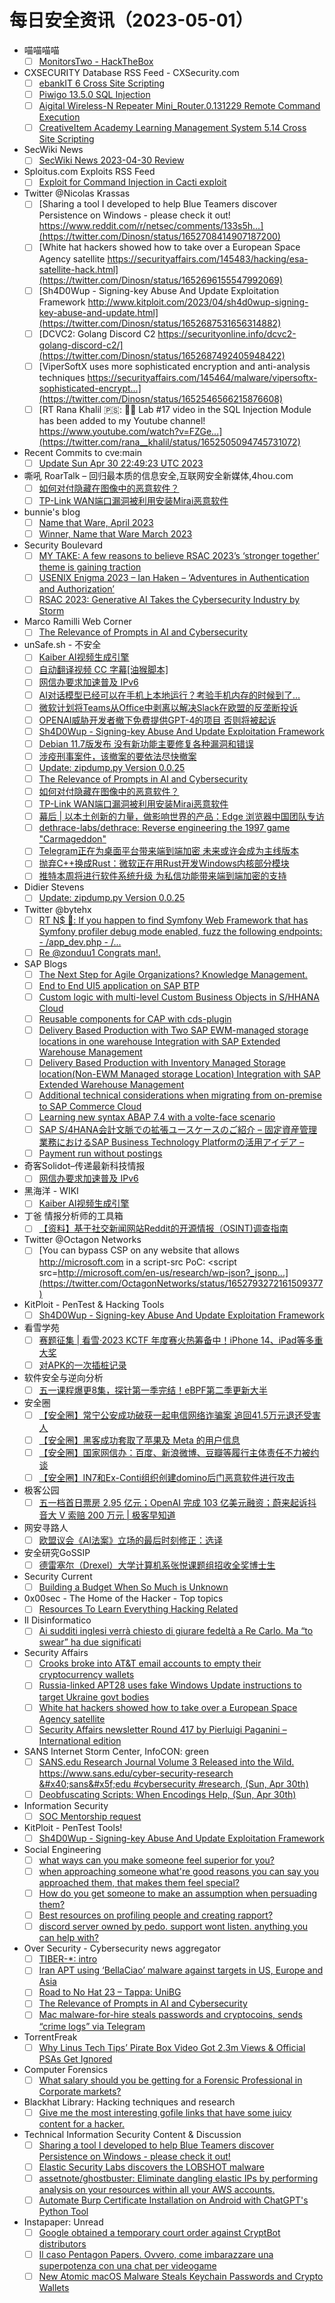 # 每日安全资讯（2023-05-01）

- 喵喵喵喵
  - [ ] [MonitorsTwo - HackTheBox](https://darkwing.moe/2023/04/30/MonitorsTwo-HackTheBox/)
- CXSECURITY Database RSS Feed - CXSecurity.com
  - [ ] [ebankIT 6 Cross Site Scripting](https://cxsecurity.com/issue/WLB-2023040089)
  - [ ] [Piwigo 13.5.0 SQL Injection](https://cxsecurity.com/issue/WLB-2023040088)
  - [ ] [Aigital Wireless-N Repeater Mini_Router.0.131229 Remote Command Execution](https://cxsecurity.com/issue/WLB-2023040087)
  - [ ] [CreativeItem Academy Learning Management System 5.14 Cross Site Scripting](https://cxsecurity.com/issue/WLB-2023040086)
- SecWiki News
  - [ ] [SecWiki News 2023-04-30 Review](http://www.sec-wiki.com/?2023-04-30)
- Sploitus.com Exploits RSS Feed
  - [ ] [Exploit for Command Injection in Cacti exploit](https://sploitus.com/exploit?id=F3BF4AB9-D62D-568D-B0DB-576B3EAAFF83&utm_source=rss&utm_medium=rss)
- Twitter @Nicolas Krassas
  - [ ] [Sharing a tool I developed to help Blue Teamers discover Persistence on Windows - please check it out! https://www.reddit.com/r/netsec/comments/133s5h...](https://twitter.com/Dinosn/status/1652708414907187200)
  - [ ] [White hat hackers showed how to take over a European Space Agency satellite https://securityaffairs.com/145483/hacking/esa-satellite-hack.html](https://twitter.com/Dinosn/status/1652696155547992069)
  - [ ] [Sh4D0Wup - Signing-key Abuse And Update Exploitation Framework http://www.kitploit.com/2023/04/sh4d0wup-signing-key-abuse-and-update.html](https://twitter.com/Dinosn/status/1652687531656314882)
  - [ ] [DCVC2: Golang Discord C2 https://securityonline.info/dcvc2-golang-discord-c2/](https://twitter.com/Dinosn/status/1652687492405948422)
  - [ ] [ViperSoftX uses more sophisticated encryption and anti-analysis techniques https://securityaffairs.com/145464/malware/vipersoftx-sophisticated-encrypt...](https://twitter.com/Dinosn/status/1652546566215876608)
  - [ ] [RT Rana Khalil 🇵🇸: 📢🚨 Lab #17 video in the SQL Injection Module has been added to my Youtube channel! https://www.youtube.com/watch?v=FZGe...](https://twitter.com/rana__khalil/status/1652505094745731072)
- Recent Commits to cve:main
  - [ ] [Update Sun Apr 30 22:49:23 UTC 2023](https://github.com/trickest/cve/commit/4c0068b3909c0261484e49f7a04f8844766f89bd)
- 嘶吼 RoarTalk – 回归最本质的信息安全,互联网安全新媒体,4hou.com
  - [ ] [如何对付隐藏在图像中的恶意软件？](https://www.4hou.com/posts/vJzV)
  - [ ] [TP-Link WAN端口漏洞被利用安装Mirai恶意软件](https://www.4hou.com/posts/2qvP)
- bunnie's blog
  - [ ] [Name that Ware, April 2023](https://www.bunniestudios.com/blog/?p=6763)
  - [ ] [Winner, Name that Ware March 2023](https://www.bunniestudios.com/blog/?p=6759)
- Security Boulevard
  - [ ] [MY TAKE: A few reasons to believe RSAC 2023’s ‘stronger together’ theme is gaining traction](https://securityboulevard.com/2023/04/my-take-a-few-reasons-to-believe-rsac-2023s-stronger-together-theme-is-gaining-traction/)
  - [ ] [USENIX Enigma 2023 –  Ian Haken – ‘Adventures in Authentication and Authorization’](https://securityboulevard.com/2023/04/usenix-enigma-2023-ian-haken-adventures-in-authentication-and-authorization/)
  - [ ] [RSAC 2023: Generative AI Takes the Cybersecurity Industry by Storm](https://securityboulevard.com/2023/04/rsac-2023-generative-ai-takes-the-cybersecurity-industry-by-storm/)
- Marco Ramilli Web Corner
  - [ ] [The Relevance of Prompts in AI and Cybersecurity](https://marcoramilli.com/2023/04/30/the-relevance-of-prompts-in-ai-and-cybersecurity/)
- unSafe.sh - 不安全
  - [ ] [Kaiber AI视频生成引擎](https://buaq.net/go-161186.html)
  - [ ] [自动翻译视频 CC 字幕[油猴脚本]](https://buaq.net/go-161185.html)
  - [ ] [网信办要求加速普及 IPv6](https://buaq.net/go-161187.html)
  - [ ] [AI对话模型已经可以在手机上本地运行？考验手机内存的时候到了...](https://buaq.net/go-161181.html)
  - [ ] [微软计划将Teams从Office中剥离以解决Slack在欧盟的反垄断投诉](https://buaq.net/go-161182.html)
  - [ ] [OPENAI威胁开发者撤下免费提供GPT-4的项目 否则将被起诉](https://buaq.net/go-161183.html)
  - [ ] [Sh4D0Wup - Signing-key Abuse And Update Exploitation Framework](https://buaq.net/go-161177.html)
  - [ ] [Debian 11.7版发布 没有新功能主要修复各种漏洞和错误](https://buaq.net/go-161176.html)
  - [ ] [涉疫刑事案件，该撤案的要依法尽快撤案](https://buaq.net/go-161173.html)
  - [ ] [Update: zipdump.py Version 0.0.25](https://buaq.net/go-161167.html)
  - [ ] [The Relevance of Prompts in AI and Cybersecurity](https://buaq.net/go-161166.html)
  - [ ] [如何对付隐藏在图像中的恶意软件？](https://buaq.net/go-161149.html)
  - [ ] [TP-Link WAN端口漏洞被利用安装Mirai恶意软件](https://buaq.net/go-161150.html)
  - [ ] [幕后 | 以本土创新的力量，做影响世界的产品：Edge 浏览器中国团队专访](https://buaq.net/go-161156.html)
  - [ ] [dethrace-labs/dethrace: Reverse engineering the 1997 game "Carmageddon"](https://buaq.net/go-161126.html)
  - [ ] [Telegram正在为桌面平台带来端到端加密 未来或许会成为主线版本](https://buaq.net/go-161120.html)
  - [ ] [抛弃C++换成Rust：微软正在用Rust开发Windows内核部分模块](https://buaq.net/go-161121.html)
  - [ ] [推特本周将进行软件系统升级 为私信功能带来端到端加密的支持](https://buaq.net/go-161122.html)
- Didier Stevens
  - [ ] [Update: zipdump.py Version 0.0.25](https://blog.didierstevens.com/2023/04/30/update-zipdump-py-version-0-0-25/)
- Twitter @bytehx
  - [ ] [RT N$ 🍥: If you happen to find Symfony Web Framework that has Symfony profiler debug mode enabled, fuzz the following endpoints: - /app_dev.php - /...](https://twitter.com/nav1n0x/status/1652676328901029888)
  - [ ] [Re @zonduu1 Congrats man!.](https://twitter.com/bytehx343/status/1652520055425613825)
- SAP Blogs
  - [ ] [The Next Step for Agile Organizations? Knowledge Management.](https://blogs.sap.com/2023/04/30/the-next-step-for-agile-organizations-knowledge-management./)
  - [ ] [End to End UI5 application on SAP BTP](https://blogs.sap.com/2023/04/30/end-to-end-ui5-application-on-sap-btp/)
  - [ ] [Custom logic with multi-level Custom Business Objects in S/HHANA Cloud](https://blogs.sap.com/2023/04/30/custom-logic-with-multi-level-custom-business-objects-in-s-hhana-cloud/)
  - [ ] [Reusable components for CAP with cds-plugin](https://blogs.sap.com/2023/04/30/reusable-components-for-cap-with-cds-plugin/)
  - [ ] [Delivery Based Production with Two SAP EWM-managed storage locations in one warehouse Integration with SAP Extended Warehouse Management](https://blogs.sap.com/2023/04/30/delivery-based-production-with-two-sap-ewm-managed-storage-locations-in-one-warehouse-integration-with-sap-extended-warehouse-management/)
  - [ ] [Delivery Based Production with Inventory Managed Storage location(Non-EWM Managed storage Location) Integration with SAP Extended Warehouse Management](https://blogs.sap.com/2023/04/30/delivery-based-production-with-inventory-managed-storage-locationnon-ewm-managed-storage-location-integration-with-sap-extended-warehouse-management/)
  - [ ] [Additional technical considerations when migrating from on-premise to SAP Commerce Cloud](https://blogs.sap.com/2023/04/30/additional-technical-considerations-when-migrating-from-on-premise-to-sap-commerce-cloud/)
  - [ ] [Learning new syntax ABAP 7.4 with a volte-face scenario](https://blogs.sap.com/2023/04/30/learning-new-syntax-abap-7.4-with-a-volte-face-scenario/)
  - [ ] [SAP S/4HANA会計文脈での拡張ユースケースのご紹介 – 固定資産管理業務におけるSAP Business Technology Platformの活用アイデア –](https://blogs.sap.com/2023/04/30/sap-s-4hana%e4%bc%9a%e8%a8%88%e6%96%87%e8%84%88%e3%81%a7%e3%81%ae%e6%8b%a1%e5%bc%b5%e3%83%a6%e3%83%bc%e3%82%b9%e3%82%b1%e3%83%bc%e3%82%b9%e3%81%ae%e3%81%94%e7%b4%b9%e4%bb%8b-%e5%9b%ba%e5%ae%9a/)
  - [ ] [Payment run without postings](https://blogs.sap.com/2023/04/30/payment-run-without-postings/)
- 奇客Solidot–传递最新科技情报
  - [ ] [网信办要求加速普及 IPv6](https://www.solidot.org/story?sid=74832)
- 黑海洋 - WIKI
  - [ ] [Kaiber AI视频生成引擎](https://blog.upx8.com/3442)
- 丁爸 情报分析师的工具箱
  - [ ] [【资料】基于社交新闻网站Reddit的开源情报（OSINT)调查指南](https://mp.weixin.qq.com/s?__biz=MzI2MTE0NTE3Mw==&mid=2651136032&idx=1&sn=6b83d4dc0a4c3d115f4d6e8bcce8b740&chksm=f1af571ac6d8de0c3cd83e02a7950c256273fabd3a71846cff94dafd73c0d949b4f31e2f1d69&scene=58&subscene=0#rd)
- Twitter @Octagon Networks
  - [ ] [You can bypass CSP on any website that allows http://microsoft.com in a script-src PoC: <script src=http://microsoft.com/en-us/research/wp-json?_jsonp...](https://twitter.com/OctagonNetworks/status/1652793272161509377)
- KitPloit - PenTest & Hacking Tools
  - [ ] [Sh4D0Wup - Signing-key Abuse And Update Exploitation Framework](http://www.kitploit.com/2023/04/sh4d0wup-signing-key-abuse-and-update.html)
- 看雪学苑
  - [ ] [赛题征集 | 看雪·2023 KCTF 年度赛火热筹备中！iPhone 14、iPad等多重大奖](https://mp.weixin.qq.com/s?__biz=MjM5NTc2MDYxMw==&mid=2458503741&idx=1&sn=8b2313918d017dbf1fcc0cb0079833aa&chksm=b18efab786f973a19b96eb26d83d85389d471309681a3ab6ec0964f667b8229ace794b4e2724&scene=58&subscene=0#rd)
  - [ ] [对APK的一次插桩记录](https://mp.weixin.qq.com/s?__biz=MjM5NTc2MDYxMw==&mid=2458503741&idx=2&sn=51271aa519155abbfd894aa4f8fab3a4&chksm=b18efab786f973a1fb8ac53808a8f800518af57d8f22cc2b5771d9889251a8cc7f831af95556&scene=58&subscene=0#rd)
- 软件安全与逆向分析
  - [ ] [五一课程爆更8集，探针第一季完结！eBPF第二季更新大半](https://mp.weixin.qq.com/s?__biz=MzU3MTY5MzQxMA==&mid=2247484273&idx=1&sn=e9683ff0852d30df75bd4e765ce396d2&chksm=fcdd037ccbaa8a6a28f914c82ff75c4573e4208470c5ef240d96779594d776d743e9cf253d93&scene=58&subscene=0#rd)
- 安全圈
  - [ ] [【安全圈】常宁公安成功破获一起电信网络诈骗案 追回41.5万元退还受害人](https://mp.weixin.qq.com/s?__biz=MzIzMzE4NDU1OQ==&mid=2652033461&idx=1&sn=7a3c0221b5299141969807969b2fc64a&chksm=f36ffdf5c41874e35b7f5955218ad3e7e7a5fef57bc385fa82701a518b94bf0ede7e6d55f3af&scene=58&subscene=0#rd)
  - [ ] [【安全圈】黑客成功套取了苹果及 Meta 的用户信息](https://mp.weixin.qq.com/s?__biz=MzIzMzE4NDU1OQ==&mid=2652033461&idx=2&sn=9d9d9920160141bbcc5e10fb3c1aaf12&chksm=f36ffdf5c41874e32d68928a7e787602d2039b3848a859f79ae81dd846b3f6abcbe282145852&scene=58&subscene=0#rd)
  - [ ] [【安全圈】国家网信办：百度、新浪微博、豆瓣等履行主体责任不力被约谈](https://mp.weixin.qq.com/s?__biz=MzIzMzE4NDU1OQ==&mid=2652033461&idx=3&sn=8f93f6853c09614255ca3627f018695f&chksm=f36ffdf5c41874e377fa006b6667e2cae28bf3070d020055a86e5bf366804e79a522ddff886d&scene=58&subscene=0#rd)
  - [ ] [【安全圈】IN7和Ex-Conti组织创建domino后门恶意软件进行攻击](https://mp.weixin.qq.com/s?__biz=MzIzMzE4NDU1OQ==&mid=2652033461&idx=4&sn=587862680626ee34a3ef757654914e60&chksm=f36ffdf5c41874e3a56faeb80cceb4c9249a041840405af35d4ba1c47f18f2c6e6b442534c03&scene=58&subscene=0#rd)
- 极客公园
  - [ ] [五一档首日票房 2.95 亿元；OpenAI 完成 103 亿美元融资；蔚来起诉抖音大 V 索赔 200 万元 | 极客早知道](https://mp.weixin.qq.com/s?__biz=MTMwNDMwODQ0MQ==&mid=2652991226&idx=1&sn=ce66ed82630205ac549cf806487735fe&chksm=7e54134c49239a5af2f91f8c99831891c342f25f8005cb4997931a7d8067585e04177841a134&scene=58&subscene=0#rd)
- 网安寻路人
  - [ ] [欧盟议会《AI法案》立场的最后时刻修正：选译](https://mp.weixin.qq.com/s?__biz=MzIxODM0NDU4MQ==&mid=2247499698&idx=1&sn=9e5c0b2fd198f3c942e63fa30c10954d&chksm=97e94258a09ecb4e88cd534b9caeae0d5b12deab039b6753b4506e1043e85e9ad25378b80529&scene=58&subscene=0#rd)
- 安全研究GoSSIP
  - [ ] [德雷塞尔（Drexel）大学计算机系张悦课题组招收全奖博士生](https://mp.weixin.qq.com/s?__biz=Mzg5ODUxMzg0Ng==&mid=2247495033&idx=1&sn=b534a7045dc7ba93aeb1b4cf91044d27&chksm=c063c3a0f7144ab6becbbffcaff91d638729e2def442aefa20255a497b67e0ddbb6f613ca26d&scene=58&subscene=0#rd)
- Security Current
  - [ ] [Building a Budget When So Much is Unknown](/building-a-budget-when-so-much-is-unknown/)
- 0x00sec - The Home of the Hacker - Top topics
  - [ ] [Resources To Learn Everything Hacking Related](https://0x00sec.org/t/resources-to-learn-everything-hacking-related/34818)
- Il Disinformatico
  - [ ] [Ai sudditi inglesi verrà chiesto di giurare fedeltà a Re Carlo. Ma “to swear” ha due significati](http://attivissimo.blogspot.com/2023/04/ai-sudditi-inglesi-verra-chiesto-di.html)
- Security Affairs
  - [ ] [Crooks broke into AT&T email accounts to empty their cryptocurrency wallets](https://securityaffairs.com/145508/hacking/att-email-accounts-hacked.html)
  - [ ] [Russia-linked APT28 uses fake Windows Update instructions to target Ukraine govt bodies](https://securityaffairs.com/145500/apt/spear-phishing-campaign-apt28.html)
  - [ ] [White hat hackers showed how to take over a European Space Agency satellite](https://securityaffairs.com/145483/hacking/esa-satellite-hack.html)
  - [ ] [Security Affairs newsletter Round 417 by Pierluigi Paganini – International edition](https://securityaffairs.com/145479/breaking-news/security-affairs-newsletter-round-417.html)
- SANS Internet Storm Center, InfoCON: green
  - [ ] [SANS.edu Research Journal Volume 3 Released into the Wild. https://www.sans.edu/cyber-security-research &&#x23;x40;sans&&#x23;x5f;edu &#x23;cybersecurity &#x23;research, (Sun, Apr 30th)](https://isc.sans.edu/diary/rss/29794)
  - [ ] [Deobfuscating Scripts: When Encodings Help, (Sun, Apr 30th)](https://isc.sans.edu/diary/rss/29792)
- Information Security
  - [ ] [SOC Mentorship request](https://www.reddit.com/r/Information_Security/comments/133np3k/soc_mentorship_request/)
- KitPloit - PenTest Tools!
  - [ ] [Sh4D0Wup - Signing-key Abuse And Update Exploitation Framework](http://www.kitploit.com/2023/04/sh4d0wup-signing-key-abuse-and-update.html)
- Social Engineering
  - [ ] [what ways can you make someone feel superior for you?](https://www.reddit.com/r/SocialEngineering/comments/13435eh/what_ways_can_you_make_someone_feel_superior_for/)
  - [ ] [when approaching someone what're good reasons you can say you approached them, that makes them feel special?](https://www.reddit.com/r/SocialEngineering/comments/13418zf/when_approaching_someone_whatre_good_reasons_you/)
  - [ ] [How do you get someone to make an assumption when persuading them?](https://www.reddit.com/r/SocialEngineering/comments/133nf0b/how_do_you_get_someone_to_make_an_assumption_when/)
  - [ ] [Best resources on profiling people and creating rapport?](https://www.reddit.com/r/SocialEngineering/comments/133c1jq/best_resources_on_profiling_people_and_creating/)
  - [ ] [discord server owned by pedo. support wont listen. anything you can help with?](https://www.reddit.com/r/SocialEngineering/comments/133m1it/discord_server_owned_by_pedo_support_wont_listen/)
- Over Security - Cybersecurity news aggregator
  - [ ] [TIBER-*: intro](https://roccosicilia.com/2023/04/30/tiber-intro/)
  - [ ] [Iran APT using ‘BellaCiao’ malware against targets in US, Europe and Asia](https://therecord.media/iran-apt-charming-kitten-bellaciao-malware-us-europe-asia)
  - [ ] [Road to No Hat 23 – Tappa: UniBG](https://www.hacklabg.net/convegni/road-to-no-hat-tappa-unibg/)
  - [ ] [The Relevance of Prompts in AI and Cybersecurity](https://marcoramilli.com/2023/04/30/the-relevance-of-prompts-in-ai-and-cybersecurity/)
  - [ ] [Mac malware-for-hire steals passwords and cryptocoins, sends “crime logs” via Telegram](https://nakedsecurity.sophos.com/2023/04/30/mac-malware-for-hire-steals-passwords-and-cryptocoins-sends-crime-logs-via-telegram/)
- TorrentFreak
  - [ ] [Why Linus Tech Tips’ Pirate Box Video Got 2.3m Views & Official PSAs Get Ignored](https://torrentfreak.com/why-linus-tech-tips-pirate-box-video-got-2-3m-views-official-warnings-get-ignored-230429/)
- Computer Forensics
  - [ ] [What salary should you be getting for a Forensic Professional in Corporate markets?](https://www.reddit.com/r/computerforensics/comments/133np7w/what_salary_should_you_be_getting_for_a_forensic/)
- Blackhat Library: Hacking techniques and research
  - [ ] [Give me the most interesting gofile links that have some juicy content for a hacker.](https://www.reddit.com/r/blackhat/comments/133gbrm/give_me_the_most_interesting_gofile_links_that/)
- Technical Information Security Content & Discussion
  - [ ] [Sharing a tool I developed to help Blue Teamers discover Persistence on Windows - please check it out!](https://www.reddit.com/r/netsec/comments/133s5h6/sharing_a_tool_i_developed_to_help_blue_teamers/)
  - [ ] [Elastic Security Labs discovers the LOBSHOT malware](https://www.reddit.com/r/netsec/comments/133njbg/elastic_security_labs_discovers_the_lobshot/)
  - [ ] [assetnote/ghostbuster: Eliminate dangling elastic IPs by performing analysis on your resources within all your AWS accounts.](https://www.reddit.com/r/netsec/comments/133ni4x/assetnoteghostbuster_eliminate_dangling_elastic/)
  - [ ] [Automate Burp Certificate Installation on Android with ChatGPT's Python Tool](https://www.reddit.com/r/netsec/comments/133gofg/automate_burp_certificate_installation_on_android/)
- Instapaper: Unread
  - [ ] [Google obtained a temporary court order against CryptBot distributors](https://securityaffairs.com/145396/malware/google-court-order-cryptbot-distributors.html)
  - [ ] [Il caso Pentagon Papers. Ovvero, come imbarazzare una superpotenza con una chat per videogame](https://www.cybersecitalia.it/il-caso-pentagon-papers-ovvero-come-imbarazzare-una-superpotenza-con-una-chat-per-videogame/24454/)
  - [ ] [New Atomic macOS Malware Steals Keychain Passwords and Crypto Wallets](https://thehackernews.com/2023/04/new-atomic-macos-stealer-can-steal-your.html)
